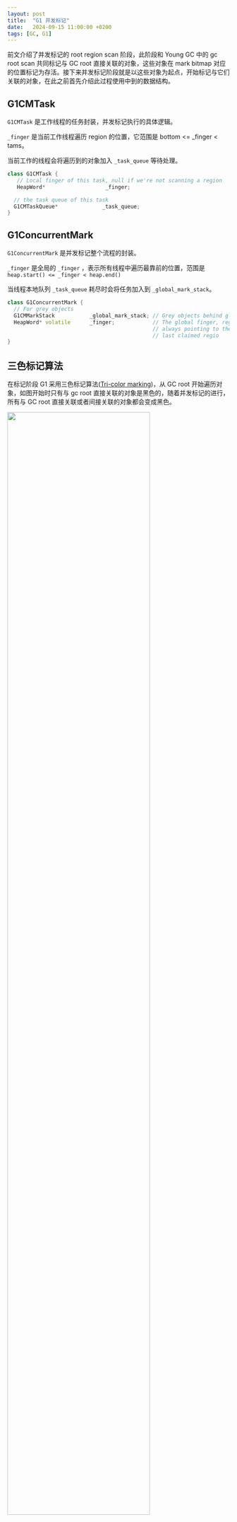 ```yaml
---
layout: post
title:  "G1 并发标记"
date:   2024-09-15 11:00:00 +0200
tags: [GC, G1]
---
```


前文介绍了并发标记的 root region scan 阶段，此阶段和 Young GC 中的 gc root scan 共同标记与 GC root 直接关联的对象，这些对象在 mark bitmap 对应的位置标记为存活。接下来并发标记阶段就是以这些对象为起点，开始标记与它们关联的对象，在此之前首先介绍此过程使用中到的数据结构。

## G1CMTask

`G1CMTask` 是工作线程的任务封装，并发标记执行的具体逻辑。

`_finger` 是当前工作线程遍历 region 的位置，它范围是 bottom <= _finger < tams。

当前工作的线程会将遍历到的对象加入 `_task_queue` 等待处理。

```cpp
class G1CMTask {
   // Local finger of this task, null if we're not scanning a region
   HeapWord*                   _finger;

  // the task queue of this task
  G1CMTaskQueue*              _task_queue;
}
```


## G1ConcurrentMark

`G1ConcurrentMark` 是并发标记整个流程的封装。

`_finger` 是全局的 `_finger` ，表示所有线程中遍历最靠前的位置，范围是 `heap.start() <= _finger < heap.end()`

当线程本地队列 `_task_queue` 耗尽时会将任务加入到 `_global_mark_stack`。


```cpp
class G1ConcurrentMark {
  // For grey objects
  G1CMMarkStack           _global_mark_stack; // Grey objects behind global finger
  HeapWord* volatile      _finger;            // The global finger, region aligned,
                                              // always pointing to the end of the
                                              // last claimed regio
}
```

## 三色标记算法

在标记阶段 G1 采用三色标记算法([Tri-color marking](https://en.wikipedia.org/wiki/Tracing_garbage_collection#Tri-color_marking))，从 GC root 开始遍历对象，如图开始时只有与 gc root 直接关联的对象是黑色的，随着并发标记的进行，所有与 GC root 直接关联或者间接关联的对象都会变成黑色。

<image src="/assets/conc-mark/conc-mark-tri-color.png" width="80%"/>

注意这里说的对象染色并不是标记对象的某个属性为黑色或者灰色，以 G1 为例：

- 并发标记前：在 Young GC 阶段，将与之 gc root 关联的对象标记在 mark_bitmap 中，同理在 root region scan 阶段也会标记与之直接关联的对象。当对象已经在 mark_bitmap 标记，称对象被标记为黑色。此时除此之外的对象全部为白色对象，就是还没有遍历到的对象。

- 并发标记中：G1 从 heap 开始的位置起开始遍历，当遍历到的对象已经被标记，就会将它的属性引用加入到 `_task_queue` 中，称在队列中的对象标记为灰色。当处理任务队列时，对象会被拿出来在 mark_bitmap 上标记，此时对象被标记黑色，并且遍历对象引用属性加入到队列中。

- 并发标记后活者的对象都已经在 `mark_bitmap` 标记，为黑色对象，死对象未被标记，为白色对象。

由此可知，只有在标记过程中有灰色对象，标记之前和以后都只有黑色和白色对象，即标记之前和之后任务队列都为空。


## 并发标记

### todo

```cpp
//-> subphase_mark_from_roots
//->G1ConcurrentMark::mark_from_roots
class G1CMConcurrentMarkingTask : public WorkerTask {
  G1ConcurrentMark*     _cm;

public:
  void work(uint worker_id) {
    {
      G1CMTask* task = _cm->task(worker_id);
      if (!_cm->has_aborted()) {
        do {
          task->do_marking_step(G1ConcMarkStepDurationMillis, true , false);
        } while (!_cm->has_aborted() && task->has_aborted());
      } } }
}
```
